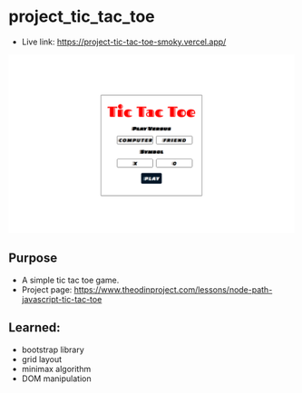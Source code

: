 # project_tic_tac_toe

- Live link: <https://project-tic-tac-toe-smoky.vercel.app/>

![screenshot of project](./assets/live-link.png)

## Purpose

- A simple tic tac toe game.
- Project page: <https://www.theodinproject.com/lessons/node-path-javascript-tic-tac-toe>

## Learned:

- bootstrap library
- grid layout
- minimax algorithm
- DOM manipulation
